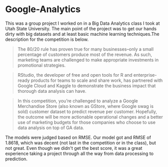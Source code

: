 # Google-Analytics

This was a group project I worked on in a Big Data Analytics class I took at Utah State University. The main point of the project was to get our hands dirty with big datasets and at least basic machine learning techniques.The description for the competition is below.

>The 80/20 rule has proven true for many businesses–only a small percentage of customers produce most of the revenue. As such, marketing teams are challenged to make appropriate investments in promotional strategies.

>RStudio, the developer of free and open tools for R and enterprise-ready products for teams to scale and share work, has partnered with Google Cloud and Kaggle to demonstrate the business impact that thorough data analysis can have.

>In this competition, you’re challenged to analyze a Google Merchandise Store (also known as GStore, where Google swag is sold) customer dataset to predict revenue per customer. Hopefully, the outcome will be more actionable operational changes and a better use of marketing budgets for those companies who choose to use data analysis on top of GA data.

The models were judged based on RMSE. Our model got and RMSE of 1.8618, which was decent (not last in the competition or in the class), but not great. Even though we didn't get the best score, it was a great experience taking a project through all the way from data processing to prediction. 

